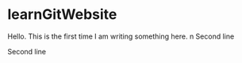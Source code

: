 # learnGitWebsite

Hello. This is the first time I am writing something here.
\ n   S e c o n d   l i n e  

Second line
 
